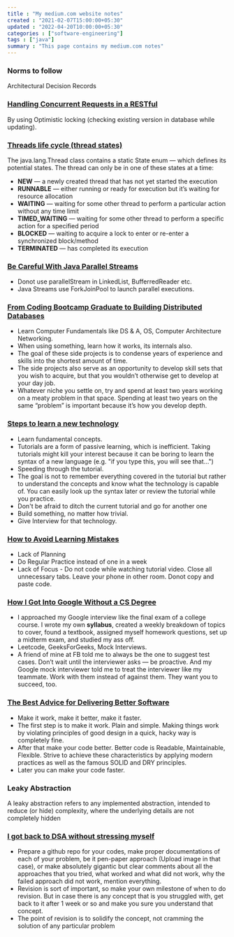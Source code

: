 ```yaml
---
title : "My medium.com website notes"
created : "2021-02-07T15:00:00+05:30"
updated : "2022-04-20T10:00:00+05:30"
categories : ["software-engineering"]
tags : ["java"]
summary : "This page contains my medium.com notes"
---
```


### Norms to follow  
Architectural Decision Records

### [Handling Concurrent Requests in a RESTful](https://medium.com/swlh/handling-concurrent-requests-in-a-restful-api-5a25a4b81a1)  
By using Optimistic locking (checking existing version in database while updating).

### [Threads life cycle (thread states)](https://medium.com/javarevisited/java-concurrency-thread-life-cycle-4869432474b)
The java.lang.Thread class contains a static State enum — which defines its potential states. The thread can only be in one of these states at a time:
* **NEW** — a newly created thread that has not yet started the execution
* **RUNNABLE** — either running or ready for execution but it’s waiting for resource allocation
* **WAITING** — waiting for some other thread to perform a particular action without any time limit
* **TIMED_WAITING** — waiting for some other thread to perform a specific action for a specified period
* **BLOCKED** — waiting to acquire a lock to enter or re-enter a synchronized block/method
* **TERMINATED** — has completed its execution

### [Be Careful With Java Parallel Streams](https://levelup.gitconnected.com/be-careful-with-java-parallel-streams-3ed0fd70c3d0)
* Donot use parallelStream in LinkedList, BufferredReader etc.
* Java Streams use ForkJoinPool to launch parallel executions.

### [From Coding Bootcamp Graduate to Building Distributed Databases](https://medium.com/swlh/from-coding-bootcamp-graduate-to-building-distributed-databases-29acbb723d8)
* Learn Computer Fundamentals like DS & A, OS, Computer Architecture Networking.
* When using something, learn how it works, its internals also.
* The goal of these side projects is to condense years of experience and skills into the shortest amount of time.
* The side projects also serve as an opportunity to develop skill sets that you wish to acquire, but that you wouldn’t otherwise get to develop at your day job.
* Whatever niche you settle on, try and spend at least two years working on a meaty problem in that space. Spending at least two years on the same “problem” is important because it’s how you develop depth.

### [Steps to learn a new technology](https://betterprogramming.pub/my-4-step-strategy-to-learn-any-new-technology-quickly-c277299b35c)
* Learn fundamental concepts.
* Tutorials are a form of passive learning, which is inefficient. Taking tutorials might kill your interest because it can be boring to learn the syntax of a new language (e.g. "if you type this, you will see that…")
* Speeding through the tutorial.
* The goal is not to remember everything covered in the tutorial but rather to understand the concepts and know what the technology is capable of. You can easily look up the syntax later or review the tutorial while you practice.
* Don't be afraid to ditch the current tutorial and go for another one
* Build something, no matter how trivial.
* Give Interview for that technology.

### [How to Avoid Learning Mistakes](https://betterprogramming.pub/how-to-avoid-the-number-one-learning-mistake-a-lack-of-deliberate-practice-a17bff39eb70)
* Lack of Planning
* Do Regular Practice instead of one in a week
* Lack of Focus - Do not code while watching tutorial video. Close all unnecessary tabs. Leave your phone in other room. Donot copy and paste code.

### [How I Got Into Google Without a CS Degree](https://betterprogramming.pub/how-i-got-into-google-without-a-cs-degree-f1d3c0a3f10e)
* I approached my Google interview like the final exam of a college course. I wrote my own **syllabus**, created a weekly breakdown of topics to cover, found a textbook, assigned myself homework questions, set up a midterm exam, and studied my ass off.
* Leetcode, GeeksForGeeks, Mock Interviews.
* A friend of mine at FB told me to always be the one to suggest test cases. Don’t wait until the interviewer asks — be proactive. And my Google mock interviewer told me to treat the interviewer like my teammate. Work with them instead of against them. They want you to succeed, too.

### [The Best Advice for Delivering Better Software](https://betterprogramming.pub/the-principles-of-software-development-7415e7c5a156)
* Make it work, make it better, make it faster.
* The first step is to make it work. Plain and simple. Making things work by violating principles of good design in a quick, hacky way is completely fine.
* After that make your code better. Better code is Readable, Maintainable, Flexible. Strive to achieve these characteristics by applying modern practices as well as the famous SOLID and DRY principles.
* Later you can make your code faster.

### Leaky Abstraction
A leaky abstraction refers to any implemented abstraction, intended to reduce (or hide) complexity, where the underlying details are not completely hidden

### [I got back to DSA without stressing myself](https://medium.com/@chitransh.aang/i-got-back-to-dsa-without-stressing-myself-here-is-how-it-can-be-done-while-working-a-full-time-b17cab187f9f)
* Prepare a github repo for your codes, make proper documentations of each of your problem, be it pen-paper approach (Upload image in that case), or make absolutely gigantic but clear comments about all the approaches that you tried, what worked and what did not work, why the failed approach did not work, mention everything.
* Revision is sort of important, so make your own milestone of when to do revision. But in case there is any concept that is you struggled with, get back to it after 1 week or so and make you sure you understand that concept.
* The point of revision is to solidify the concept, not cramming the solution of any particular problem
